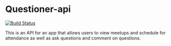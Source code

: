 # Questioner-api

[![Build Status](https://travis-ci.com/bochiedev/Questioner-api.svg?branch=master)](https://travis-ci.com/bochiedev/Questioner-api)

This is an API for an app that allows users to view meetups and schedule for attendance as well as ask questions and comment on questions.
